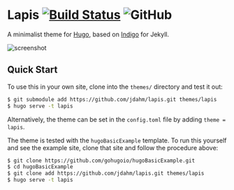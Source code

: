 # Lapis [![Build Status](https://travis-ci.org/jdahm/azure.svg?branch=master)](https://travis-ci.org/jdahm/azure) ![GitHub](https://img.shields.io/github/license/mashape/apistatus.svg)

A minimalist theme for [Hugo](https://gohugo.io), based on
[Indigo](https://github.com/sergiokopplin/indigo) for Jekyll.

![screenshot](https://github.com/jdahm/lapis/blob/master/images/screenshot.png)

Quick Start
-----------

To use this in your own site, clone into the `themes/` directory and test it out:

``` bash
$ git submodule add https://github.com/jdahm/lapis.git themes/lapis
$ hugo serve -t lapis
```

Alternatively, the theme can be set in the `config.toml` file by adding `theme = lapis`.

The theme is tested with the `hugoBasicExample` template. To run this yourself and see the example site, clone that site and follow the procedure above:

```bash
$ git clone https://github.com/gohugoio/hugoBasicExample.git
$ cd hugoBasicExample
$ git clone add https://github.com/jdahm/lapis.git themes/lapis
$ hugo serve -t lapis
```

